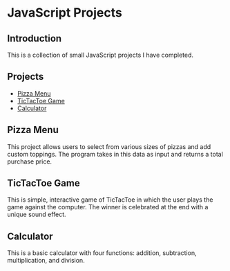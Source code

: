 # JavaScript Projects
## Introduction
This is a collection of small JavaScript projects I have completed.

## Projects
* [Pizza Menu](https://github.com/lytburton/JavaScript-Projects/releases/tag/v4.0)
* [TicTacToe Game](https://github.com/lytburton/JavaScript-Projects/releases/tag/v2.0)
* [Calculator](https://github.com/lytburton/JavaScript-Projects/releases/tag/v3.0)

## Pizza Menu
This project allows users to select from various sizes of pizzas and add custom toppings. The program takes in this data as input and returns a total purchase price.

## TicTacToe Game
This is simple, interactive game of TicTacToe in which the user plays the game against the computer. The winner is celebrated at the end with a unique sound effect.

## Calculator
This is a basic calculator with four functions: addition, subtraction, multiplication, and division.
